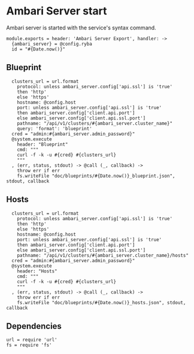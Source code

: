 
# Ambari Server start

Ambari server is started with the service's syntax command.

    module.exports = header: 'Ambari Server Export', handler: ->
      {ambari_server} = @config.ryba
      id = "#{Date.now()}"

## Blueprint

      clusters_url = url.format
        protocol: unless ambari_server.config['api.ssl'] is 'true'
        then 'http'
        else 'https'
        hostname: @config.host
        port: unless ambari_server.config['api.ssl'] is 'true'
        then ambari_server.config['client.api.port']
        else ambari_server.config['client.api.ssl.port']
        pathname: "/api/v1/clusters/#{ambari_server.cluster_name}"
        query: 'format': 'blueprint'
      cred = "admin:#{ambari_server.admin_password}"
      @system.execute
        header: "Blueprint"
        cmd: """
        curl -f -k -u #{cred} #{clusters_url}
        """
      , (err, status, stdout) -> @call (_, callback) ->
        throw err if err
        fs.writeFile "doc/blueprints/#{Date.now()}_blueprint.json", stdout, callback

## Hosts

      clusters_url = url.format
        protocol: unless ambari_server.config['api.ssl'] is 'true'
        then 'http'
        else 'https'
        hostname: @config.host
        port: unless ambari_server.config['api.ssl'] is 'true'
        then ambari_server.config['client.api.port']
        else ambari_server.config['client.api.ssl.port']
        pathname: "/api/v1/clusters/#{ambari_server.cluster_name}/hosts"
      cred = "admin:#{ambari_server.admin_password}"
      @system.execute
        header: "Hosts"
        cmd: """
        curl -f -k -u #{cred} #{clusters_url}
        """
      , (err, status, stdout) -> @call (_, callback) ->
        throw err if err
        fs.writeFile "doc/blueprints/#{Date.now()}_hosts.json", stdout, callback

## Dependencies

    url = require 'url'
    fs = require 'fs'
